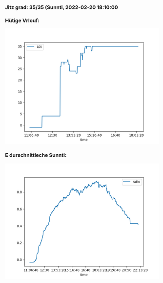 ### Jitz grad: 35/35 (Sunnti, 2022-02-20 18:10:00

### Hütige Vrlouf:
![Graph](Today.png)

### E durschnittleche Sunnti:
![Graph](Sunnti.png)